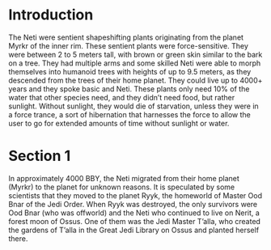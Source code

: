 # Introduction

The Neti were sentient shapeshifting plants originating from the planet Myrkr of the inner rim.
These sentient plants were force-sensitive.
They were between 2 to 5 meters tall, with brown or green skin similar to the bark on a tree.
They had multiple arms and some skilled Neti were able to morph themselves into humanoid trees with heights of up to 9.5 meters, as they descended from the trees of their home planet.
They could live up to 4000+ years and they spoke basic and Neti.
These plants only need 10% of the water that other species need, and they didn’t need food, but rather sunlight.
Without sunlight, they would die of starvation, unless they were in a force trance, a sort of hibernation that harnesses the force to allow the user to go for extended amounts of time without sunlight or water.

# Section 1

In approximately 4000 BBY, the Neti migrated from their home planet (Myrkr) to the planet for unknown reasons.
It is speculated by some scientists that they moved to the planet Ryyk, the homeworld of Master Ood Bnar of the Jedi Order.
When Ryyk was destroyed, the only survivors were Ood Bnar (who was offworld) and the Neti who continued to live on Nerit, a forest moon of Ossus.
One of them was the Jedi Master T’alla, who created the gardens of T’alla in the Great Jedi Library on Ossus and planted herself there.
